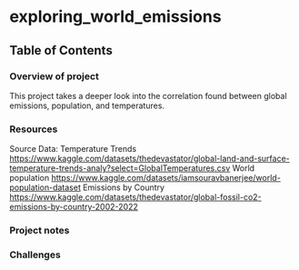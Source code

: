 # exploring_world_emissions

## Table of Contents


### Overview of project
This project takes a deeper look into the correlation found between global emissions, population, and temperatures.

### Resources
Source Data:
Temperature Trends
https://www.kaggle.com/datasets/thedevastator/global-land-and-surface-temperature-trends-analy?select=GlobalTemperatures.csv
World population
https://www.kaggle.com/datasets/iamsouravbanerjee/world-population-dataset
Emissions by Country
https://www.kaggle.com/datasets/thedevastator/global-fossil-co2-emissions-by-country-2002-2022

### Project notes


### Challenges


